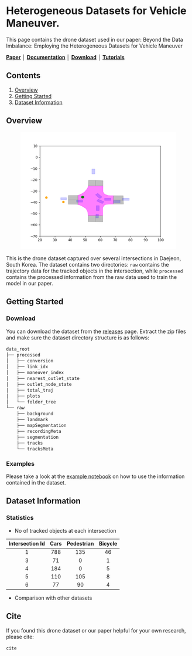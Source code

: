 # Heterogeneous Datasets for Vehicle Maneuver.

This page contains the drone dataset used in our paper: Beyond the Data Imbalance: Employing the
Heterogeneous Datasets for Vehicle Maneuver

[**Paper**](paperlink)
│ [**Documentation**](https://github.com/itsbman/drone_dataset/tree/master/docs)
│ [**Download**](https://github.com/itsbman/drone_dataset/releases)
│ [**Tutorials**](example.ipynb)

## Contents
1. [Overview](#overview)
2. [Getting Started](#getting-started)
3. [Dataset Information](#dataset-information)
## Overview

<div align="center">
<img src="./graphics/demo.gif" width="426"/>
</div>

This is the drone dataset captured over several intersections in Daejeon, South Korea. The dataset contains two directories: ```raw``` contains the trajectory data for the tracked objects in the intersection, while ```processed``` contains the processed information from the raw data used to train the model in our paper. 

## Getting Started


### Download

You can download the dataset from the [releases](https://github.com/itsbman/drone_dataset/releases) page. Extract the zip files and make sure the dataset directory structure is as follows:

```
data_root
├── processed
│   ├── conversion
│   ├── link_idx
│   ├── maneuver_index
│   ├── nearest_outlet_state
│   ├── outlet_node_state
│   ├── total_traj
│   ├── plots
│   └── folder_tree
└── raw
    ├── background
    ├── landmark
    ├── mapSegmentation
    ├── recordingMeta
    ├── segmentation
    ├── tracks
    └── tracksMeta
```

### Examples

Please take a look at the [example notebook](https://github.com/itsbman/drone_dataset/blob/master/example.ipynb) on how to use the information contained in the dataset.

## Dataset Information

### Statistics

- No of tracked objects at each intersection

| Intersection Id | Cars| Pedestrian | Bicycle |
| :---: | :---: | :---: | :---: |
| 1 | 788 | 135 | 46 |
| 3 | 71 | 0 | 1 |
| 4 | 184 | 0 | 5 |
| 5 | 110 | 105 | 8 |
| 6 | 77| 90 | 4 |

- Comparison with other datasets

<!-- | Dataset | Location | Trajectory Counts | Location Counts | Included | FPS | Method
| :---: | :---: | :---: | :---: | :---: | : ---: | : ---: | 
| 1 | 788 | 135 | 46 |
| 3 | 71 | 0 | 1 |
| 4 | 184 | 0 | 5 |
| 5 | 110 | 105 | 8 |
| 6 | 77| 90 | 4 | -->

## Cite

If you found this drone dataset or our paper helpful for your own research, please cite:

```
cite
```